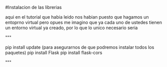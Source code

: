 #Instalacion de las librerias

aqui en el tutorial que habia leido nos habian puesto que hagamos un entoprno virtual pero opues me imagino que ya cada uno de ustedes tienen un entorno virtual ya creado, por lo que lo unico necesario seria 

"""

pip install update (para asegurarnos de que podremos instalar todos los paquetes)
pip install Flask
pip install flask-cors

"""